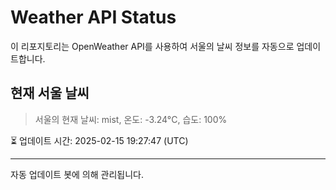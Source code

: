 
# Weather API Status

이 리포지토리는 OpenWeather API를 사용하여 서울의 날씨 정보를 자동으로 업데이트합니다.

## 현재 서울 날씨
> 서울의 현재 날씨: mist, 온도: -3.24°C, 습도: 100%

⏳ 업데이트 시간: 2025-02-15 19:27:47 (UTC)

---
자동 업데이트 봇에 의해 관리됩니다.
